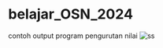 # belajar_OSN_2024
contoh output program pengurutan nilai
![ss](https://github.com/reksaassidik/belajar_OSN_2024/assets/106377659/376db0d3-5180-4b2b-9246-12578844b613)
